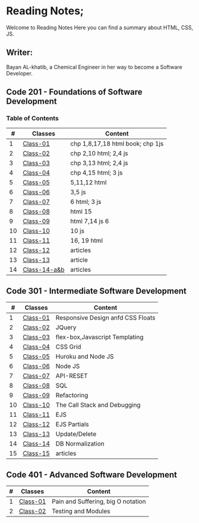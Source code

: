 # Reading Notes;
 Welcome to Reading Notes Here you can find a summary about HTML, CSS, JS.

## Writer:
 Bayan AL-khatib, a Chemical Engineer in her way to become a Software Developer.

 ## Code 201 - Foundations of Software Development

### Table of Contents

| # | Classes |Content|
|---|---------|-------|
|1 | [Class-01](https://bayan-alkhatib.github.io/code-201-reading-notes/class-01)|chp 1,8,17,18 html book; chp 1js|
|2| [Class-02](https://bayan-alkhatib.github.io/code-201-reading-notes/class-02)  |chp 2,10 html; 2,4 js|
|3| [Class-03](https://bayan-alkhatib.github.io/code-201-reading-notes/class-03)  |chp 3,13 html; 2,4 js|
|4|  [Class-04](https://bayan-alkhatib.github.io/code-201-reading-notes/class-04)|chp 4,15 html; 3 js |
|5|   [Class-05](https://bayan-alkhatib.github.io/code-201-reading-notes/class-05)|5,11,12 html|
6 | [Class-06](https://bayan-alkhatib.github.io/code-201-reading-notes/class-06)|3,5 js|
|7|  [Class-07](https://bayan-alkhatib.github.io/code-201-reading-notes/class-07)|6 html; 3  js|
|8|  [Class-08](https://bayan-alkhatib.github.io/code-201-reading-notes/class-08)|html 15|
|9| [Class-09](https://bayan-alkhatib.github.io/code-201-reading-notes/class-09)|html 7,14 js 6  |
|10|  [Class-10](https://bayan-alkhatib.github.io/code-201-reading-notes/class-10) | 10 js| 
|11|  [Class-11](https://bayan-alkhatib.github.io/code-201-reading-notes/class-11)|16, 19 html  |
|12|   [Class-12](https://bayan-alkhatib.github.io/code-201-reading-notes/class-12)|articles | 
|13|    [Class-13](https://bayan-alkhatib.github.io/code-201-reading-notes/class-13)|article | 
|14| [Class-14-a&b](https://bayan-alkhatib.github.io/code-201-reading-notes/class-14-a&b)|articles  | 


## Code 301 - Intermediate Software Development

| # | Classes |Content|
|---|---------|-------|
|1| [Class-01](https://bayan-alkhatib.github.io/reading-notes/code-301/class-01)| Responsive Design anfd CSS Floats|
|2|[Class-02](https://bayan-alkhatib.github.io/reading-notes/code-301/class-02)|JQuery|
|3|[Class-03](https://bayan-alkhatib.github.io/reading-notes/code-301/class-03)|flex-box,Javascript Templating|
|4|[Class-04](https://bayan-alkhatib.github.io/reading-notes/code-301/class-04)|CSS Grid|
|5|[Class-05](https://bayan-alkhatib.github.io/reading-notes/code-301/class-05)|Huroku and Node JS|
|6|[Class-06](https://bayan-alkhatib.github.io/reading-notes/code-301/class-06)|Node JS|
|7|[Class-07](https://bayan-alkhatib.github.io/reading-notes/code-301/class-07)|API-RESET|
|8|[Class-08](https://bayan-alkhatib.github.io/reading-notes/code-301/class-08)|SQL|
|9|[Class-09](https://bayan-alkhatib.github.io/reading-notes/code-301/class-09)|Refactoring|
|10|[Class-10](https://bayan-alkhatib.github.io/reading-notes/code-301/class-10)|The Call Stack and Debugging|
|11|[Class-11](https://bayan-alkhatib.github.io/reading-notes/code-301/class-11)|EJS|
|12|[Class-12](https://bayan-alkhatib.github.io/reading-notes/code-301/class-12)|EJS Partials|
|13|[Class-13](https://bayan-alkhatib.github.io/reading-notes/code-301/class-13)| Update/Delete|
|14|[Class-14](https://bayan-alkhatib.github.io/reading-notes/code-301/class-14)| DB Normalization|
|15|[Class-15](https://bayan-alkhatib.github.io/reading-notes/code-301/class-15)| articles|

## Code 401 - Advanced Software Development

|# | Classes |Content|
|---|---------|-------|
|1 |[Class-01](https://bayan-alkhatib.github.io/reading-notes/code-401/class-01)| Pain and Suffering, big O notation|
|2 |[Class-02](https://bayan-alkhatib.github.io/reading-notes/code-401/class-0)| Testing and Modules|
